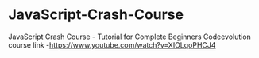# JavaScript-Crash-Course
JavaScript Crash Course - Tutorial for Complete Beginners Codeevolution
course link -https://www.youtube.com/watch?v=XIOLqoPHCJ4
